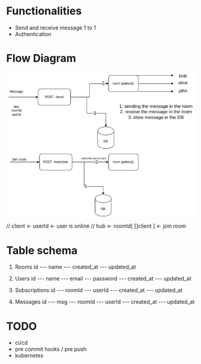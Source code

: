 # Functionalities
* Send and receive message 1 to 1
* Authentication

# Flow Diagram
![flow](./screenshot/go-chat-app.drawio.png)


// client <- userId           <- user is online
// hub <- roomId[ []client ]  <- join room

# Table schema
1. Rooms
id --- name --- created_at --- updated_at

2. Users
id --- name --- email --- password --- created_at --- updated_at

3. Subscriptions
id --- roomId --- userId --- created_at --- updated_at

4. Messages
id --- msg --- roomId --- userId --- created_at --- updated_at

# TODO

- ci/cd
- pre commit hooks / pre push
- kubernetes
